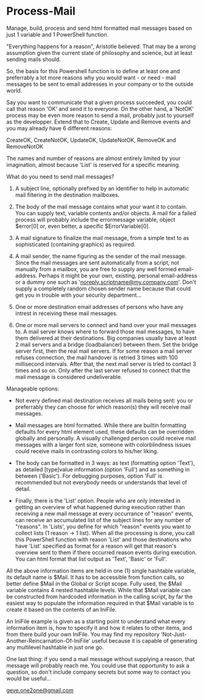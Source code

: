 # Process-Mail
Manage, build, process and send html formatted mail messages based on just 1 variable and 1 PowerShell function.

"Everything happens for a reason", Aristotle believed. That may be a wrong assumption given the current state of philosophy and science, but at least sending mails should.

So, the basis for this Powershell function is to define at least one and preferrably a lot more reasons why you would want - or need - mail messages to be sent to email addresses in your company or to the outside world.

Say you want to communicate that a given process succeeded, you could call that reason 'OK' and send it to everyone. On the other hand, a 'NotOK' process may be even more reason to send a mail, probably just to yourself as the developper. Extend that to Create, Update and Remove events and you may already have 6 different reasons:

CreateOK, CreateNotOK, UpdateOK, UpdateNotOK, RemoveOK and RemoveNotOK

The names and number of reasons are almost entirely limited by your imagination, almost because 'List' is reserved for a specific meaning.

What do you need to send mail messages?

1. A subject line, optionally prefixed by an identifier to help in automatic mail filtering in the destination mailboxes.

2. The body of the mail message contains what your want it to contain. You can supply text, variable contents and/or objects. A mail for a failed process will probably include the errormessage variable, object $error[0] or, even better, a specific $ErrorVariable[0].

3. A mail signature to finalize the mail message, from a simple text to as sophisticated (containing graphics) as required.

4. A mail sender, the name figuring as the sender of the mail message. Since the mail messages are sent automatically from a script, not manually from a mailbox, you are free to supply any well formed email-address. Perhaps it might be your own, existing, personal email-address or a dummy one such as 'noreply.scriptname@my.company.com'. Don't supply a completely random chosen sender name because that could get you in trouble with your security department...

5. One or more destination email addresses of persons who have any intrest in receiving these mail messages.

6. One or more mail servers to connect and hand over your mail messages to. A mail server knows where to forward those mail messages, to have them delivered at their destinations. Big companies usually have at least 2 mail servers and a bridge (loadbalancer) between them. Set the bridge server first, then the real mail servers. If for some reason a mail server refuses connection, the mail handover is retried 3 times with 100 millisecond intervals. After that, the next mail server is tried to contact 3 times and so on. Only after the last server refused to connect that the mail message is considered undeliverable.


Manageable options:

* Not every defined mail destination receives all mails being sent: you or preferrably they can choose for which reason(s) they will receive mail messages.

* Mail messages are html formatted. While there are builtin formatting defaults for every html element used, these defaults can be overridden globally and personally. A visually challenged person could receive mail messages with a larger font size, someone with colorblindness issues could receive mails in contrasting colors to his/her liking.

* The body can be formatted in 3 ways: as text (formatting option 'Text'), as detailed [type]value information (option 'Full') and as something in between ('Basic'). For debugging purposes, option 'Full' is recommended but not everybody needs or understands that level of detail.
 
* Finally, there is the 'List' option. People who are only interested in getting an overview of what happened during execution rather than receiving a new mail message at every occurrance of "reason" events, can receive an accumulated list of the subject lines for any number of "reasons". In 'Lists', you define for which "reason" events you want to collect lists (1 reason -> 1 list). When all the processing is done, you call this PowerShell function with reason 'List' and those destinations who have 'List' specified as format for a reason will get that reason's overview sent to them if there occurred reason events during execution. You can html format that list output as 'Text', 'Basic' or 'Full'.

All the above information items are held in one (1) single hashtable variable, its default name is $Mail. It has to be accessible from function calls, so better define $Mail in the Global or Script scope. Fully used, the $Mail variable contains 4 nested hashtable levels. While that $Mail variable can be constructed from hardcoded information in the calling script, by far the easiest way to populate the information required in that $Mail variable is to create it based on the contents of an IniFile.

An IniFile example is given as a starting point to understand what every information item is, how to specify it and how it relates to other items, and from there build your own IniFile. You may find my repository 'Not-Just-Another-Reincarnation-Of-IniFile' useful because it is capable of generating any multilevel hashtable in just one go.

One last thing: if you send a mail message without supplying a reason, that message will probably reach me. You could use that opportunity to ask a question, so don't include company secrets but some way to contact you would be useful...

geve.one2one@gmail.com
